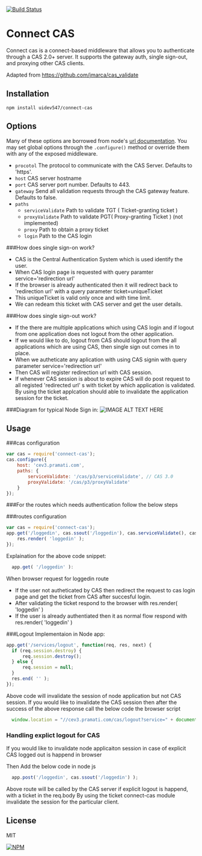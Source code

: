 [![Build Status](https://travis-ci.org/AceMetrix/connect-cas.svg)](https://travis-ci.org/AceMetrix/connect-cas)

# Connect CAS

Connect cas is a connect-based middleware that allows you to authenticate through a CAS 2.0+ server.  It supports the gateway auth, single sign-out, and proxying other CAS clients.

Adapted from https://github.com/jmarca/cas_validate

## Installation

    npm install uidev547/connect-cas
            
## Options
Many of these options are borrowed from node's [url documentation](http://nodejs.org/api/url.html).  You may set global options through the `.configure()` method or override them with any of the exposed middleware.

  - `procotol` The protocol to communicate with the CAS Server.  Defaults to 'https'.
  - `host` CAS server hostname
  - `port` CAS server port number.  Defaults to 443.
  - `gateway` Send all validation requests through the CAS gateway feature.  Defaults to false.
  - `paths`
    - `serviceValidate` Path to validate TGT ( Ticket-granting ticket )
    - `proxyValidate` Path to validate PGT( Proxy-granting Ticket ) (not implemented)
    - `proxy` Path to obtain a proxy ticket
    - `login` Path to the CAS login

###How does single sign-on work?
- CAS is the Central Authentication System which is used identify the user.
- When CAS login page is requested with query paramter service='redirection url'
- If the browser is already authenticated then it will redirect back to 'redirection url' with a query parameter ticket=uniqueTicket
- This uniqueTicket is valid only once and with time limit.
- We can redeam this ticket with CAS server and get the user details.

###How does single sign-out work?
- If the there are multiple applications which using CAS login and if logout from one application does not logout from the other application.
- If we would like to do, logout from CAS should logout from the all applications which are using CAS, then single sign out comes in to place.
- When we autheticate any aplication with using CAS signin with query parameter service='redirection url'
- Then CAS will register redirection url with CAS session. 
- If whenever CAS session is about to expire CAS will do post request to all registed 'redirected url' s with ticket by which application is validated. By using the ticket applcation should able to invalidate the application session for the ticket. 


###Diagram for typical Node Sign in:
![IMAGE ALT TEXT HERE](http://plantuml.com:80/plantuml/png/VLFBJiCm4BpdA-O7-84Ua0eN458Fj7p04cyJAwuTx4sZ_Zrh9u21GWvH7hipipDhiU8OXyjeMtBmmJ2su-ZqJMpmi1vJihx3_NOFcgHdB-k_fhcBOKuSSNDpYvrsxZcUEMwmJKDkEOQ8CGRXLjXWf8unzxRjuPbDkef8Jl1uhC1W4yX59dEfYzaqqAkgonfMFHiySng3DyiuQIcOhVI8vKTYl58xG09UbvQ6dNxypcm29qKG33xCK6frGYl_uzrLVCBELGnuL40lUCfWSnzm2HCeQdb05xJkdj8AIQgyOy6Pd3KwQw6ilVuitK17VPiuIMPIGrVkRL9OJOzIqGnrJU_HThsWZMooYvgsFjcewUJcF5_kjYs_HBUuDNchu8Smi2yQlYHUTVk1BnWTaphP1kSAiA9gO8DEevkaO55BADA9PRNohnsgvieWnTbzbUGFB1mMbcCCfsp4jPWgsxBKbdm9uSFcMco9m9uPfoLr61QoBbsneHPTOAlHVxN-jJXqp3DeD7eEzEGaJcazVRkV9pAkRfSD_hRK3NlJl0C0)

## Usage
###cas configuration 
```javascript
var cas = require('connect-cas');
cas.configure({ 
    host: 'cev3.pramati.com',
    paths: {
        serviceValidate: '/cas/p3/serviceValidate', // CAS 3.0
        proxyValidate: '/cas/p3/proxyValidate'
    }
});
```


###For the routes which needs authentication follow the below steps

###routes configuration
```javascript
var cas = require('connect-cas');
app.get('/loggedin', cas.ssout('/loggedin'), cas.serviceValidate(), cas.authenticate(), function(req, res, next) {
    res.render( 'loggedin' );
});
```

Explaination for the above code snippet:
```javascript
  app.get( '/loggedin' ):
```
When browser request for loggedin route 
  - If the user not autheticated by CAS then redirect the request to cas login page and get the ticket from CAS after succesful login.
  - After validating the ticket respond to the browser with res.render( 'loggedin' )
  - If the user is already authentiated then it as normal flow respond with res.render( 'loggedin' )


###Logout Implementaion in Node app:

```javascript
app.get('/services/logout', function(req, res, next) {
  if (req.session.destroy) {
      req.session.destroy();
  } else {
      req.session = null;
  }
  res.end( '' );
});
```

Above code will invalidate the session of node application but not CAS session.
If you would like to invalidate the CAS session then after the success of the above response call the below code the browser script

```javascript
  window.location = "//cev3.pramati.com/cas/logout?service=" + document.URL; 
```

### Handling explict logout for CAS
If you would like to invalidate node applicaiton session in case of explicit CAS logged out is happend in browser


Then Add the below code in node js
```javascript
  app.post('/loggedin', cas.ssout('/loggedin') );
```
Above route will be called by the CAS server if explicit logout is happend, with a ticket in the req.body
By using the ticket connect-cas module invalidate the session for the particular client.


## License

  MIT

[![NPM](https://nodei.co/npm/connect-cas.png)](https://nodei.co/npm/connect-cas/)
